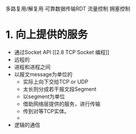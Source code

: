 多路复用/解复用
可靠数据传输RDT
流量控制
拥塞控制

# 1. 向上提供的服务
- 通过Socket API [[2.8 TCP Socket 编程]]
- 远程的
- 进程和进程之间
- 以报文message为单位的
	- 实际上向下交给TCP or UDP
	- 太长则分成若干报文段Segment
	- 以segment为单位
	- 借助网络层提供的服务，进行传输
	- 传到对等TCP实体。
	- 
- 逻辑的通信

